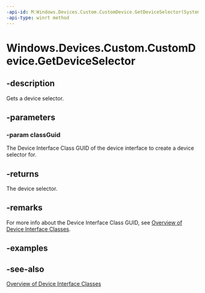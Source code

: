 ```yaml
---
-api-id: M:Windows.Devices.Custom.CustomDevice.GetDeviceSelector(System.Guid)
-api-type: winrt method
---
```


<!-- Method syntax
public string GetDeviceSelector(System.Guid classGuid)
-->

# Windows.Devices.Custom.CustomDevice.GetDeviceSelector

## -description
Gets a device selector.

## -parameters
### -param classGuid
The Device Interface Class GUID of the device interface to create a device selector for.

## -returns
The device selector.

## -remarks
For more info about the Device Interface Class GUID, see [Overview of Device Interface Classes](XREF:TODO:devinst.overview_of_device_interface_classes).

## -examples

## -see-also
[Overview of Device Interface Classes](XREF:TODO:devinst.overview_of_device_interface_classes)